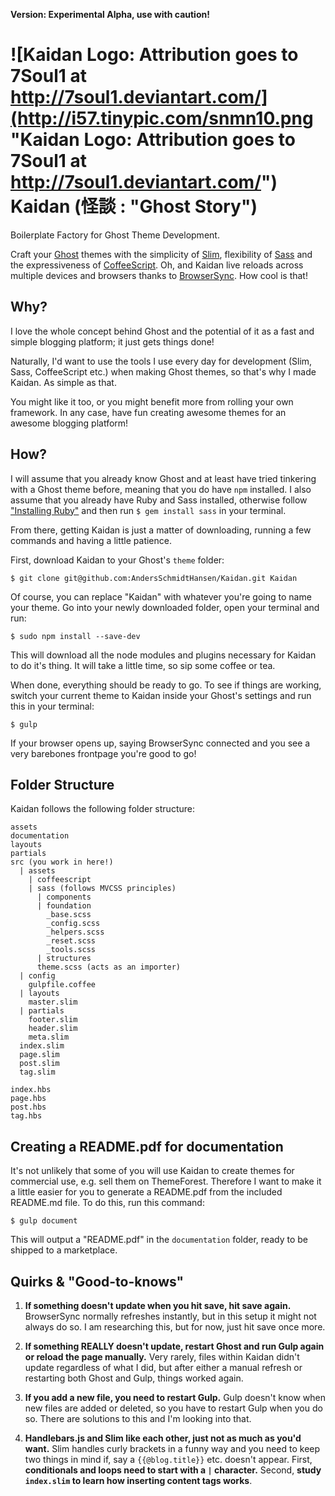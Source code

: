 **Version: Experimental Alpha, use with caution!**

![Kaidan Logo: Attribution goes to 7Soul1 at http://7soul1.deviantart.com/](http://i57.tinypic.com/snmn10.png "Kaidan Logo: Attribution goes to 7Soul1 at http://7soul1.deviantart.com/") Kaidan (怪談 : "Ghost Story")
==============================

Boilerplate Factory for Ghost Theme Development.

Craft your [Ghost](https://ghost.org/) themes with the simplicity of [Slim](slim-lang.com), flexibility of [Sass](sass-lang.com) and the expressiveness of [CoffeeScript](coffeescript.org). Oh, and Kaidan live reloads across multiple devices and browsers thanks to [BrowserSync](www.browsersync.io). How cool is that!

Why?
-------------------
I love the whole concept behind Ghost and the potential of it as a fast and simple blogging platform; it just gets things done!

Naturally, I'd want to use the tools I use every day for development (Slim, Sass, CoffeeScript etc.) when making Ghost themes, so that's why I made Kaidan. As simple as that.

You might like it too, or you might benefit more from rolling your own framework. In any case, have fun creating awesome themes for an awesome blogging platform!

How?
--------------------

I will assume that you already know Ghost and at least have tried tinkering with a Ghost theme before, meaning that you do have `npm` installed. I also assume that you already have Ruby and Sass installed, otherwise follow ["Installing Ruby"](https://gorails.com/setup/ubuntu/14.04) and then run `$ gem install sass` in your terminal.

From there, getting Kaidan is just a matter of downloading, running a few commands and having a little patience.

First, download Kaidan to your Ghost's `theme` folder:
```
$ git clone git@github.com:AndersSchmidtHansen/Kaidan.git Kaidan
```

Of course, you can replace "Kaidan" with whatever you're going to name your theme. Go into your newly downloaded folder, open your terminal and run:

```
$ sudo npm install --save-dev
```

This will download all the node modules and plugins necessary for Kaidan to do it's thing. It will take a little time, so sip some coffee or tea.

When done, everything should be ready to go. To see if things are working, switch your current theme to Kaidan inside your Ghost's settings and run this in your terminal:

```
$ gulp
```

If your browser opens up, saying BrowserSync connected and you see a very barebones frontpage you're good to go!

Folder Structure
---------------------------------
Kaidan follows the following folder structure:
```
assets
documentation
layouts
partials
src (you work in here!)
  | assets
    | coffeescript
    | sass (follows MVCSS principles)
      | components
      | foundation
        _base.scss
        _config.scss
        _helpers.scss
        _reset.scss
        _tools.scss
      | structures
      theme.scss (acts as an importer)
  | config
    gulpfile.coffee
  | layouts
    master.slim
  | partials
    footer.slim
    header.slim
    meta.slim
  index.slim
  page.slim
  post.slim
  tag.slim

index.hbs
page.hbs
post.hbs
tag.hbs
```

Creating a README.pdf for documentation
-------------------------------------------------
It's not unlikely that some of you will use Kaidan to create themes for commercial use, e.g. sell them on ThemeForest. Therefore I want to make it a little easier for you to generate a README.pdf from the included README.md file. To do this, run this command:

```
$ gulp document
```
This will output a "README.pdf" in the `documentation` folder, ready to be shipped to a marketplace.



Quirks & "Good-to-knows"
---------------------------------

1. **If something doesn't update when you hit save, hit save again.** BrowserSync normally refreshes instantly, but in this setup it might not always do so. I am researching this, but for now, just hit save once more.

2. **If something REALLY doesn't update, restart Ghost and run Gulp again or reload the page manually.** Very rarely, files within Kaidan didn't update regardless of what I did, but after either a manual refresh or restarting both Ghost and Gulp, things worked again.

3. **If you add a new file, you need to restart Gulp.** Gulp doesn't know when new files are added or deleted, so you have to restart Gulp when you do so. There are solutions to this and I'm looking into that.

4. **Handlebars.js and Slim like each other, just not as much as you'd want.** Slim handles curly brackets in a funny way and you need to keep two things in mind if, say a `{{@blog.title}}` etc. doesn't appear. First, **conditionals and loops need to start with a `|` character.** Second, **study `index.slim` to learn how inserting content tags works**.




